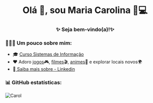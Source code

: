 <h1 align = "center"> Olá 👋, sou Maria Carolina 👩💻 </h1>
<h3 align = "center">✨ Seja bem-vindo(a)!✨</h3>

### 🦸🏻‍♀️ Um pouco sobre mim:
- 🎓  <a href="https://estacio.br/cursos/graduacao/sistemas-de-informacao?utm_campaign=PMax%7CGraduacao%7CPresencial%7CGoogle(GDN)%7CPerformanceMax%7CNacional_ContaPresencial&gclid=Cj0KCQiAmpyRBhC-ARIsABs2EAo3Z_D2y5BKXPuZbyTTquxQALSlFRqOiH2ckfpONrxcUC-JOZCDP-UaAvb9EALw_wcB">Curso Sistemas de Informação</a>
- ❤ Adoro <a href="https://worldofwarcraft.com/pt-br/">jogos</a>🎮, <a href="https://pt.wikipedia.org/wiki/Freddy_Krueger">filmes</a>🎬, <a href="https://pt.wikipedia.org/wiki/InuYasha">animes</a>💟 e explorar locais novos🌍
- 📃<a target="_blank" href="https://www.linkedin.com/in/maria-carolina-mesquita-4b6bb997/"> Saiba mais sobre - Linkedin </a>

### 📊 GitHub estatísticas:
<p> <img align = "left" src = "https://github-readme-stats.vercel.app/api/top-langs?username=Carolmesqu&show_icons=true&locale=en&layout=compact" alt = "Carol" /> </p>
<br><br>
